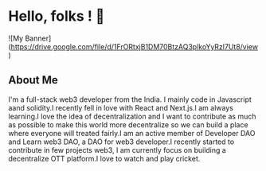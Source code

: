 # Hello, folks ! 👋

![My Banner] (https://drive.google.com/file/d/1FrORtxjB1DM70BtzAQ3plkoYyRzl7Ut8/view)


## About Me
I'm a full-stack web3 developer from the India. I mainly code in Javascript aand solidity.I recently fell in love with React and Next.js.I am always learning.I love the idea of decentralization and I want to contribute as much as possible to make this world more decentralize so we can build a place where everyone will treated fairly.I am an active member of Developer DAO and Learn web3 DAO, a DAO for web3 developer.I recently started to contribute in few projects web3, I am currently focus on building a decentralize OTT platform.I love to watch and play cricket.




